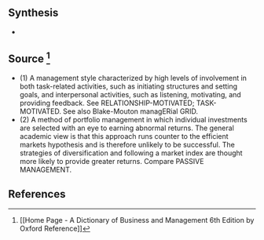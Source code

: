 ## Synthesis
- 
## Source [^1]
- (1) A management style characterized by high levels of involvement in both task-related activities, such as initiating structures and setting goals, and interpersonal activities, such as listening, motivating, and providing feedback. See RELATIONSHIP-MOTIVATED; TASK-MOTIVATED. See also Blake-Mouton managERial GRID. 
- (2) A method of portfolio management in which individual investments are selected with an eye to earning abnormal returns. The general academic view is that this approach runs counter to the efficient markets hypothesis and is therefore unlikely to be successful. The strategies of diversification and following a market index are thought more likely to provide greater returns. Compare PASSIVE MANAGEMENT.
## References

[^1]: [[Home Page - A Dictionary of Business and Management 6th Edition by Oxford Reference]]